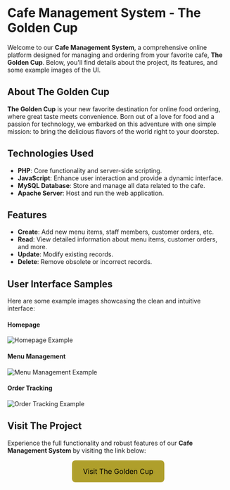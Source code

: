 # Cafe Management System - The Golden Cup

Welcome to our **Cafe Management System**, a comprehensive online platform designed for managing and ordering from your favorite cafe, **The Golden Cup**. Below, you'll find details about the project, its features, and some example images of the UI.

## About The Golden Cup

**The Golden Cup** is your new favorite destination for online food ordering, where great taste meets convenience. Born out of a love for food and a passion for technology, we embarked on this adventure with one simple mission: to bring the delicious flavors of the world right to your doorstep.

## Technologies Used

- **PHP**: Core functionality and server-side scripting.
- **JavaScript**: Enhance user interaction and provide a dynamic interface.
- **MySQL Database**: Store and manage all data related to the cafe.
- **Apache Server**: Host and run the web application.

## Features

- **Create**: Add new menu items, staff members, customer orders, etc.
- **Read**: View detailed information about menu items, customer orders, and more.
- **Update**: Modify existing records.
- **Delete**: Remove obsolete or incorrect records.

## User Interface Samples

Here are some example images showcasing the clean and intuitive interface:

#### Homepage
![Homepage Example](link)

#### Menu Management
![Menu Management Example](link)

#### Order Tracking
![Order Tracking Example](link)

## Visit The Project

Experience the full functionality and robust features of our **Cafe Management System** by visiting the link below:

<p style="text-align: center">
  <a href="http://77.238.241.146/phpCafeProject" style="background-color: #af9f2b; color: #000000; padding: 15px 25px; text-align: center; text-decoration: none; display: inline-block; border-radius: 8px; font-size: 16px;">Visit The Golden Cup</a>
</p>
